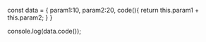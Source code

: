 const data = {
	param1:10,
  param2:20,
  code(){
  	return this.param1 + this.param2;
  }
}

console.log(data.code());
